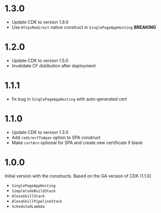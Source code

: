 # 1.3.0
* Update CDK to version 1.9.0
* Use `HttpsRedirect` native construct in `SinglePageAppHosting` **BREAKING**

# 1.2.0
* Update CDK to version 1.5.0
* Invalidate CF distibution after deployment

# 1.1.1
* fix bug in `SinglePageAppHosting` with auto-generated cert

# 1.1.0

* Update CDK to version 1.3.0
* Add `redirectToApex` option to SPA construct
* Make `certArn` optional for SPA and create new certificate if blank

# 1.0.0

Initial version with the constructs. Based on the GA version of CDK (1.1.0)

* `SinglePageAppHosting`
* `SimpleCodeBuildStack`
* `AlexaSkillStack`
* `AlexaSkillPipelineStack`
* `ScheduledLambda`
